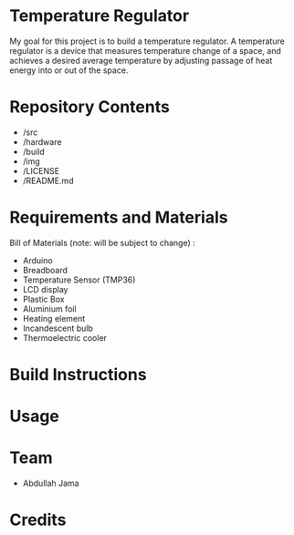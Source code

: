 # Temperature Regulator



My goal for this project is to build a temperature regulator. A temperature regulator is a device that measures temperature change of a space, and achieves a desired average temperature by adjusting passage of heat energy into or out of the space.

# Repository Contents

* /src
* /hardware
* /build
* /img
* /LICENSE
* /README.md

# Requirements and Materials

Bill of Materials (note: will be subject to change) :

* Arduino
* Breadboard
* Temperature Sensor (TMP36)
* LCD display
* Plastic Box 
* Aluminium foil
* Heating element 
* Incandescent bulb
* Thermoelectric cooler

# Build Instructions

# Usage

# Team

* Abdullah Jama

# Credits
